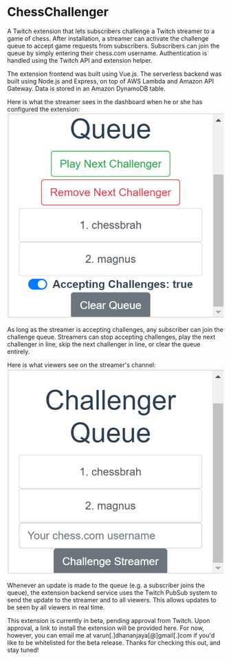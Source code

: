 # ChessChallenger

A Twitch extension that lets subscribers challenge a Twitch streamer to a game of chess. After installation, a streamer can activate the challenge queue to accept game requests from subscribers. Subscribers can join the queue by simply entering their chess.com username. Authentication is handled using the Twitch API and extension helper.

The extension frontend was built using Vue.js. The serverless backend was built using Node.js and Express, on top of AWS Lambda and Amazon API Gateway. Data is stored in an Amazon DynamoDB table.

Here is what the streamer sees in the dashboard when he or she has configured the extension:
![streamer view](https://github.com/vdhanan/ChessChallenger/blob/master/images/broadcaster_view.png "Streamer's View")

As long as the streamer is accepting challenges, any subscriber can join the challenge queue. Streamers can stop accepting challenges, play the next challenger in line, skip the next challenger in line, or clear the queue entirely.

Here is what viewers see on the streamer's channel:
![viewer view](https://github.com/vdhanan/ChessChallenger/blob/master/images/viewer_view.png "Viewers' View")

Whenever an update is made to the queue (e.g. a subscriber joins the queue), the extension backend service uses the Twitch PubSub system to send the update to the streamer and to all viewers. This allows updates to be seen by all viewers in real time.

This extension is currently in beta, pending approval from Twitch. Upon approval, a link to install the extension will be provided here. For now, however, you can email me at varun[.]dhananjaya[@]gmail[.]com if you'd like to be whitelisted for the beta release. Thanks for checking this out, and stay tuned!
